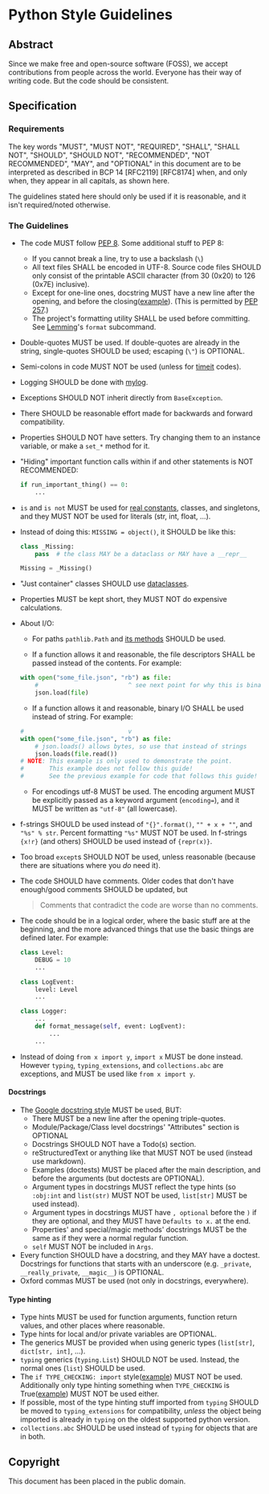 # Python Style Guidelines

## Abstract

Since we make free and open-source software (FOSS), we accept contributions from people across the world. Everyone has their way of writing code. But the code should be consistent.

## Specification

### Requirements

The key words "MUST", "MUST NOT", "REQUIRED", "SHALL", "SHALL NOT", "SHOULD", "SHOULD NOT", "RECOMMENDED", "NOT RECOMMENDED", "MAY", and "OPTIONAL" in this document are to be interpreted as described in BCP 14 [RFC2119] [RFC8174] when, and only when, they appear in all capitals, as shown here.

The guidelines stated here should only be used if it is reasonable, and it isn't required/noted otherwise.

### The Guidelines

- The code MUST follow [PEP 8](https://peps.python.org/pep-0008/). Some additional stuff to PEP 8:
  - If you cannot break a line, try to use a backslash (`\`)
  - All text files SHALL be encoded in UTF-8. Source code files SHOULD only consist of the printable ASCII character (from 30 (0x20) to 126 (0x7E) inclusive).
  - Except for one-line ones, docstring MUST have a new line after the opening, and before the closing([example](https://github.com/sco1/flake8-annotations/blob/7e44ba73866e92fcce8d1c9ca082ffaabec99d9c/flake8_annotations/checker.py#L53-L58)). (This is permitted by [PEP 257](https://archive.ph/kY0Hw#selection-615.313-615.399).)
  - The project's formatting utility SHALL be used before committing. See [Lemming](https://github.com/koviubi56/lemming)'s `format` subcommand.

- Double-quotes MUST be used. If double-quotes are already in the string, single-quotes SHOULD be used; escaping (`\"`) is OPTIONAL.

- Semi-colons in code MUST NOT be used (unless for [timeit](https://docs.python.org/3/library/timeit.html) codes).

- Logging SHOULD be done with [mylog](https://github.com/koviubi56/mylog).

- Exceptions SHOULD NOT inherit directly from `BaseException`.

- There SHOULD be reasonable effort made for backwards and forward compatibility.

- Properties SHOULD NOT have setters. Try changing them to an instance variable, or make a `set_*` method for it.

- "Hiding" important function calls within if and other statements is NOT RECOMMENDED:

  ```python
  if run_important_thing() == 0:
      ...
  ```

- `is` and `is not` MUST be used for [real constants](https://docs.python.org/3/library/constants.html#built-in-constants), classes, and singletons, and they MUST NOT be used for literals (str, int, float, ...).

- Instead of doing this: `MISSING = object()`, it SHOULD be like this:

  ```python
  class _Missing:
      pass  # the class MAY be a dataclass or MAY have a __repr__
  
  Missing = _Missing()
  ```

- "Just container" classes SHOULD use [dataclasses](https://docs.python.org/3/library/dataclasses.html).

- Properties MUST be kept short, they MUST NOT do expensive calculations.

- About I/O:
  - For paths `pathlib.Path` and [its methods](https://docs.python.org/3/library/pathlib.html) SHOULD be used.

  - If a function allows it and reasonable, the file descriptors SHALL be passed instead of the contents. For example:

  ```py
  with open("some_file.json", "rb") as file:
      #                         ^ see next point for why this is binary
      json.load(file)
  ```

  - If a function allows it and reasonable, binary I/O SHALL be used instead of string. For example:

  ```py
  #                             v
  with open("some_file.json", "rb") as file:
      # json.loads() allows bytes, so use that instead of strings
      json.loads(file.read())
  # NOTE: This example is only used to demonstrate the point.
  #       This example does not follow this guide!
  #       See the previous example for code that follows this guide!
  ```

  - For encodings utf-8 MUST be used. The encoding argument MUST be explicitly passed as a keyword argument (`encoding=`), and it MUST be written as `"utf-8"` (all lowercase).

- f-strings SHOULD be used instead of `"{}".format()`, `"" + x + ""`, and `"%s" % str`. Percent formatting `"%s"` MUST NOT be used. In f-strings `{x!r}` (and others) SHOULD be used instead of `{repr(x)}`.

- Too broad `except`s SHOULD NOT be used, unless reasonable (because there are situations where you _do_ need it).

- The code SHOULD have comments. Older codes that don't have enough/good comments SHOULD be updated, but

  > Comments that contradict the code are worse than no comments.

- The code should be in a logical order, where the basic stuff are at the beginning, and the more advanced things that use the basic things are defined later. For example:

  ```py
  class Level:
      DEBUG = 10
      ...
  
  class LogEvent:
      level: Level
      ...
  
  class Logger:
      ...
      def format_message(self, event: LogEvent):
          ...
      ...
  ```

- Instead of doing `from x import y`, `import x` MUST be done instead. However `typing`, `typing_extensions`, and `collections.abc` are exceptions, and MUST be used like `from x import y`.

#### Docstrings

- The [Google docstring style](https://www.sphinx-doc.org/en/master/usage/extensions/example_google.html) MUST be used, BUT:
  - There MUST be a new line after the opening triple-quotes.
  - Module/Package/Class level docstrings' "Attributes" section is OPTIONAL
  - Docstrings SHOULD NOT have a Todo(s) section.
  - reStructuredText or anything like that MUST NOT be used (instead use markdown).
  - Examples (doctests) MUST be placed after the main description, and before the arguments (but doctests are OPTIONAL).
  - Argument types in docstrings MUST reflect the type hints (so `:obj:int` and `list(str)` MUST NOT be used, `list[str]` MUST be used instead).
  - Argument types in docstrings MUST have `, optional` before the `)` if they are optional, and they MUST have `Defaults to x.` at the end.
  - Properties' and special/magic methods' docstrings MUST be the same as if they were a normal regular function.
  - `self` MUST NOT be included in `Args`.
- Every function SHOULD have a docstring, and they MAY have a doctest. Docstrings for functions that starts with an underscore (e.g. `_private`, `__really_private`, `__magic__`) is OPTIONAL.
- Oxford commas MUST be used (not only in docstrings, everywhere).

#### Type hinting

- Type hints MUST be used for function arguments, function return values, and other places where reasonable.
- Type hints for local and/or private variables are OPTIONAL.
- The generics MUST be provided when using generic types (`list[str]`, `dict[str, int]`, ...).
- `typing` generics (`typing.List`) SHOULD NOT be used. Instead, the normal ones (`list`) SHOULD be used.
- The `if TYPE_CHECKING: import` style([example](https://github.com/pydantic/pydantic/blob/5dd9b4f5ca5715ed2bd65378201473b45c419c89/pydantic/main.py#L74-L91)) MUST NOT be used. Additionally only type hinting something when `TYPE_CHECKING` is True([example](https://github.com/pydantic/pydantic/blob/5dd9b4f5ca5715ed2bd65378201473b45c419c89/pydantic/main.py#L312-L327)) MUST NOT be used either.
- If possible, most of the type hinting stuff imported from `typing` SHOULD be moved to `typing_extensions` for compatibility, _unless_ the object being imported is already in `typing` on the oldest supported python version.
- `collections.abc` SHOULD be used instead of `typing` for objects that are in both.

## Copyright

This document has been placed in the public domain.
